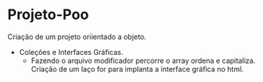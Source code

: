 # Projeto-Poo
 Criação de um projeto oriientado a objeto.
- Coleções e Interfaces Gráficas.
    - Fazendo o arquivo modificador percorre o array ordena e capitaliza.
Criação de um laço for para implanta a interface gráfica no html. 

